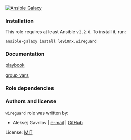 [![Ansible Galaxy](http://img.shields.io/badge/galaxy-le9i0nx.syncthing-660198.svg?style=flat)](https://galaxy.ansible.com/list#/roles/5258)


### Installation

This role requires at least Ansible `v2.2.0`. To install it, run:

    ansible-galaxy install le9i0nx.wireguard

### Documentation

[playbook](docs/playbook.md)

[group_vars](docs/group_vars.md)

### Role dependencies

### Authors and license

`wireguard` role was written by:
- Aleksej Gavrilov | [e-mail](mailto:le9i0nx@gmail.com) | [GitHub](https://github.com/le9i0nx)

License: [MIT](https://github.com/le9i0nx/ansible-wireguard/blob/master/LICENSE)

